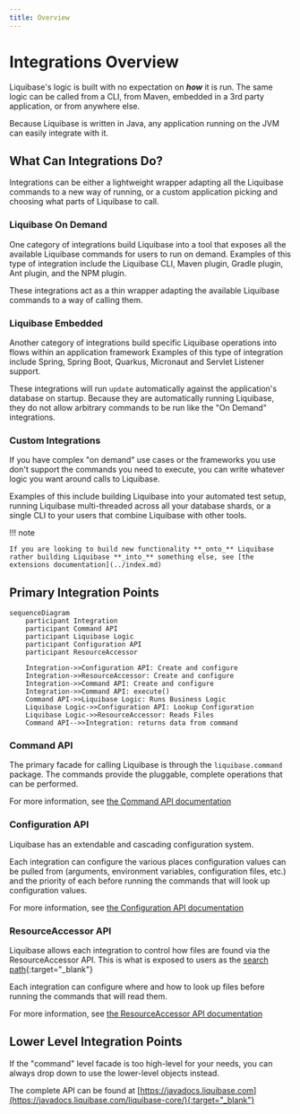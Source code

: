 ```yaml
---
title: Overview
---
```


# Integrations Overview

Liquibase's logic is built with no expectation on **_how_** it is run. The same logic can be called from a CLI, from Maven, embedded in a 3rd party application, or from anywhere else.

Because Liquibase is written in Java, any application running on the JVM can easily integrate with it. 

## What Can Integrations Do?

Integrations can be either a lightweight wrapper adapting all the Liquibase commands to a new way of running, or a custom application picking and choosing what parts of Liquibase to call.

### Liquibase On Demand

One category of integrations build Liquibase into a tool that exposes all the available Liquibase commands for users to run on demand.
Examples of this type of integration include the Liquibase CLI, Maven plugin, Gradle plugin, Ant plugin, and the NPM plugin. 

These integrations act as a thin wrapper adapting the available Liquibase commands to a way of calling them. 
        
### Liquibase Embedded

Another category of integrations build specific Liquibase operations into flows within an application framework
Examples of this type of integration include Spring, Spring Boot, Quarkus, Micronaut and Servlet Listener support. 

These integrations will run `update` automatically against the application's database on startup. 
Because they are automatically running Liquibase, they do not allow arbitrary commands to be run like the "On Demand" integrations.   

### Custom Integrations

If you have complex "on demand" use cases or the frameworks you use don't support the commands you need to execute, you can write whatever logic you want around calls to Liquibase.

Examples of this include building Liquibase into your automated test setup, running Liquibase multi-threaded across all your database shards, or a single CLI to your users that combine Liquibase with other tools.

!!! note

    If you are looking to build new functionality **_onto_** Liquibase rather building Liquibase **_into_** something else, see [the extensions documentation](../index.md) 

## Primary Integration Points

```mermaid
sequenceDiagram
    participant Integration
    participant Command API
    participant Liquibase Logic
    participant Configuration API
    participant ResourceAccessor
    
    Integration->>Configuration API: Create and configure
    Integration->>ResourceAccessor: Create and configure
    Integration->>Command API: Create and configure
    Integration->>Command API: execute()
    Command API->>Liquibase Logic: Runs Business Logic
    Liquibase Logic->>Configuration API: Lookup Configuration
    Liquibase Logic->>ResourceAccessor: Reads Files
    Command API-->>Integration: returns data from command
```

### Command API

The primary facade for calling Liquibase is through the `liquibase.command` package. The commands provide the pluggable, complete operations that can be performed.


For more information, see [the Command API documentation](../../code/api/command-commandscope.md)

### Configuration API

Liquibase has an extendable and cascading configuration system. 

Each integration can configure the various places configuration values can be pulled from (arguments, environment variables, configuration files, etc.) and the priority of each
before running the commands that will look up configuration values.

For more information, see [the Configuration API documentation](configuration-api.md)

### ResourceAccessor API

Liquibase allows each integration to control how files are found via the ResourceAccessor API. 
This is what is exposed to users as the [search path](https://docs.liquibase.com/concepts/changelogs/how-liquibase-finds-files.html){:target="_blank"}

Each integration can configure where and how to look up files before running the commands that will read them.

For more information, see [the ResourceAccessor API documentation](resource-accessor-api.md)

## Lower Level Integration Points

If the "command" level facade is too high-level for your needs, you can always drop down to use the lower-level objects instead.

The complete API can be found at [https://javadocs.liquibase.com](https://javadocs.liquibase.com/liquibase-core/){:target="_blank"}

